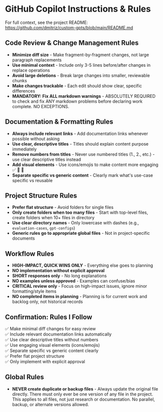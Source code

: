 # GitHub Copilot Instructions & Rules
For full context, see the project README:
https://github.com/dmitriz/custom-gpts/blob/main/README.md
## Code Review & Change Management Rules

- **Minimize diff size** - Make fragment-by-fragment changes, not large paragraph replacements
- **Use minimal context** - Include only 3-5 lines before/after changes in replace operations
- **Avoid large deletions** - Break large changes into smaller, reviewable chunks
- **Make changes trackable** - Each edit should show clear, specific differences
- **MANDATORY: Fix ALL markdown warnings** - ABSOLUTELY REQUIRED to check and fix ANY markdown problems before declaring work complete. NO EXCEPTIONS.

## Documentation & Formatting Rules

- **Always include relevant links** - Add documentation links whenever possible without asking
- **Use clear, descriptive titles** - Titles should explain content purpose immediately
- **Remove numbers from titles** - Never use numbered titles (1., 2., etc.) - use clear descriptive titles instead
- **Add visual elements** - Use icons/emojis to make content more engaging ✅ 🔧 📝
- **Separate specific vs generic content** - Clearly mark what's use-case specific vs reusable

## Project Structure Rules

- **Prefer flat structure** - Avoid folders for single files
- **Only create folders when too many files** - Start with top-level files, create folders when 10+ files in directory
- **Use clear directory names** - Only lowercase with dashes (e.g., `evaluation-cases`, `gpt-configs`)
- **Generic rules go to appropriate global files** - Not in project-specific documents

## Workflow Rules

- **HIGH-IMPACT, QUICK WINS ONLY** - Everything else goes to planning
- **NO implementation without explicit approval**
- **SHORT responses only** - No long explanations
- **NO examples unless approved** - Examples can confuse/bias
- **CRITICAL review only** - Focus on high-impact issues, ignore minor formatting/style items
- **NO completed items in planning** - Planning is for current work and backlog only, not historical records

## Confirmation: Rules I Follow

✅ Make minimal diff changes for easy review  
✅ Include relevant documentation links automatically  
✅ Use clear descriptive titles without numbers  
✅ Use engaging visual elements (icons/emojis)  
✅ Separate specific vs generic content clearly  
✅ Prefer flat project structure  
✅ Only implement with explicit approval

## Global Rules

- **NEVER create duplicate or backup files** - Always update the original file directly. There must only ever be one version of any file in the project. This applies to all files, not just research or documentation. No parallel, backup, or alternate versions allowed.
